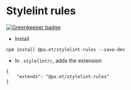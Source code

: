 # Stylelint rules

[![Greenkeeper badge](https://badges.greenkeeper.io/poetapp/stylelint-rules.svg)](https://greenkeeper.io/)

- Install 

```
npm install @po.et/stylelint-rules --save-dev
```

- In  ```.stylelintrc```, adds the extension

```
{
    "extends": "@po.et/stylelint-rules"
}

```